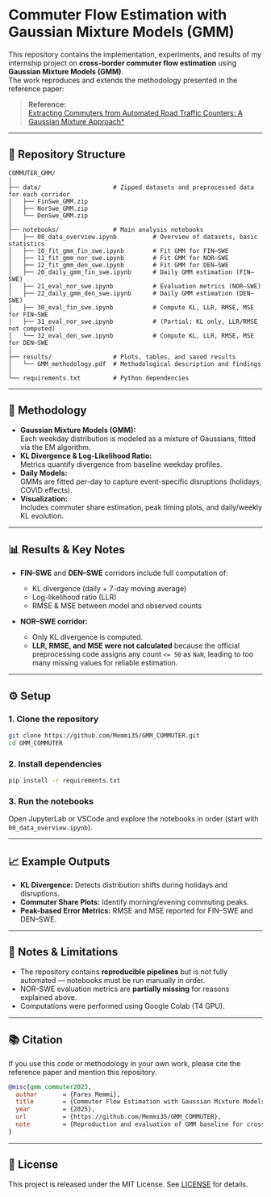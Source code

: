 # Commuter Flow Estimation with Gaussian Mixture Models (GMM)

This repository contains the implementation, experiments, and results of my internship project on **cross-border commuter flow estimation** using **Gaussian Mixture Models (GMM)**.  
The work reproduces and extends the methodology presented in the reference paper:

> **Reference:**  
> [Extracting Commuters from Automated Road Traffic Counters: A Gaussian Mixture Approach*](https://www.researchgate.net/publication/391702221_Extracting_Commuters_from_Automated_Road_Traffic_Counters_A_Gaussian_Mixture_Approach)  
>

---

## 📂 Repository Structure

```
COMMUTER_GMM/
│
├── data/                    # Zipped datasets and preprocessed data for each corridor
│   ├── FinSwe_GMM.zip
│   ├── NorSwe_GMM.zip
│   └── DenSwe_GMM.zip
│
├── notebooks/               # Main analysis notebooks
│   ├── 00_data_overview.ipynb          # Overview of datasets, basic statistics
│   ├── 10_fit_gmm_fin_swe.ipynb        # Fit GMM for FIN–SWE
│   ├── 11_fit_gmm_nor_swe.ipynb        # Fit GMM for NOR–SWE
│   ├── 12_fit_gmm_den_swe.ipynb        # Fit GMM for DEN–SWE
│   ├── 20_daily_gmm_fin_swe.ipynb      # Daily GMM estimation (FIN–SWE)
│   ├── 21_eval_nor_swe.ipynb           # Evaluation metrics (NOR–SWE)
│   ├── 22_daily_gmm_den_swe.ipynb      # Daily GMM estimation (DEN–SWE)
│   ├── 30_eval_fin_swe.ipynb           # Compute KL, LLR, RMSE, MSE for FIN–SWE
│   ├── 31_eval_nor_swe.ipynb           # (Partial: KL only, LLR/RMSE not computed)
│   └── 32_eval_den_swe.ipynb           # Compute KL, LLR, RMSE, MSE for DEN–SWE
│
├── results/                 # Plots, tables, and saved results
│   └── GMM_methodology.pdf  # Methodological description and findings
│
└── requirements.txt         # Python dependencies
```

---

## 🧠 Methodology

- **Gaussian Mixture Models (GMM):**  
  Each weekday distribution is modeled as a mixture of Gaussians, fitted via the EM algorithm.
- **KL Divergence & Log-Likelihood Ratio:**  
  Metrics quantify divergence from baseline weekday profiles.
- **Daily Models:**  
  GMMs are fitted per-day to capture event-specific disruptions (holidays, COVID effects).
- **Visualization:**  
  Includes commuter share estimation, peak timing plots, and daily/weekly KL evolution.

---

## 📊 Results & Key Notes

- **FIN–SWE** and **DEN–SWE** corridors include full computation of:
  - KL divergence (daily + 7-day moving average)
  - Log-likelihood ratio (LLR)
  - RMSE & MSE between model and observed counts

- **NOR–SWE corridor:**  
  - Only KL divergence is computed.
  - **LLR, RMSE, and MSE were not calculated** because the official preprocessing code assigns any count `<= 50` as `NaN`, leading to too many missing values for reliable estimation.

---

## ⚙️ Setup

### 1. Clone the repository
```bash
git clone https://github.com/Memmi35/GMM_COMMUTER.git
cd GMM_COMMUTER
```

### 2. Install dependencies

```bash
pip install -r requirements.txt
```

### 3. Run the notebooks

Open JupyterLab or VSCode and explore the notebooks in order (start with `00_data_overview.ipynb`).

---

## 📈 Example Outputs

* **KL Divergence:** Detects distribution shifts during holidays and disruptions.
* **Commuter Share Plots:** Identify morning/evening commuting peaks.
* **Peak-based Error Metrics:** RMSE and MSE reported for FIN–SWE and DEN–SWE.

---

## 📌 Notes & Limitations

* The repository contains **reproducible pipelines** but is not fully automated — notebooks must be run manually in order.
* NOR–SWE evaluation metrics are **partially missing** for reasons explained above.
* Computations were performed using Google Colab (T4 GPU).

---

## 📚 Citation

If you use this code or methodology in your own work, please cite the reference paper and mention this repository.

```bibtex
@misc{gmm_commuter2023,
  author       = {Fares Memmi},
  title        = {Commuter Flow Estimation with Gaussian Mixture Models (GMM)},
  year         = {2025},
  url          = {https://github.com/Memmi35/GMM_COMMUTER},
  note         = {Reproduction and evaluation of GMM baseline for cross-border commuter traffic.}
}
```

---

## 📜 License

This project is released under the MIT License. See [LICENSE](LICENSE) for details.
